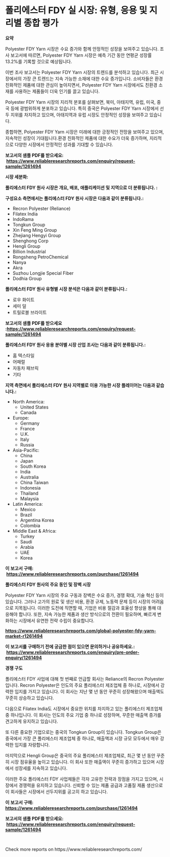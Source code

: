 <p><h1>폴리에스터 FDY 실 시장: 유형, 응용 및 지리별 종합 평가</h1></p><p><strong>요약</strong></p>
<p><p>Polyester FDY Yarn 시장은 수요 증가와 함께 안정적인 성장을 보여주고 있습니다. 조사 보고서에 따르면, Polyester FDY Yarn 시장은 예측 기간 동안 연평균 성장률 13.2%를 기록할 것으로 예상됩니다.</p><p>이번 조사 보고서는 Polyester FDY Yarn 시장의 트렌드를 분석하고 있습니다. 최근 시장에서의 가장 큰 트렌드는 지속 가능한 소재에 대한 수요 증가입니다. 소비자들은 환경 친화적인 제품에 대한 관심이 높아지면서, Polyester FDY Yarn 시장에서도 친환경 소재를 사용하는 제품들이 더욱 인기를 끌고 있습니다.</p><p>Polyester FDY Yarn 시장의 지리적 분포를 살펴보면, 북미, 아태지역, 유럽, 미국, 중국 등에 광범위하게 분포하고 있습니다. 특히 중국은 Polyester FDY Yarn 시장에서 선두 지위를 차지하고 있으며, 아태지역과 유럽 시장도 안정적인 성장을 보여주고 있습니다.</p><p>종합하면, Polyester FDY Yarn 시장은 미래에 대한 긍정적인 전망을 보여주고 있으며, 지속적인 성장이 기대됩니다.환경 친화적인 제품에 대한 수요가 더욱 증가하며, 지리적으로 다양한 시장에서 안정적인 성과를 기대할 수 있습니다.</p></p>
<p><strong>보고서의 샘플 PDF를 받으세요: &nbsp;<a href="https://www.reliableresearchreports.com/enquiry/request-sample/1261494">https://www.reliableresearchreports.com/enquiry/request-sample/1261494</a></strong></p>
<p><strong>시장 세분화:</strong></p>
<p><strong> 폴리에스터 FDY 원사 시장은 개요, 배포, 애플리케이션 및 지역으로 더 분류됩니다. :</strong></p>
<p><strong>구성요소 측면에서는 폴리에스터 FDY 원사 시장은 다음과 같이 분류됩니다.:</strong></p>
<p><ul><li>Recron Polyester (Reliance)</li><li>Filatex India</li><li>IndoRama</li><li>Tongkun Group</li><li>Xin Feng Ming Group</li><li>Zhejiang Hengyi Group</li><li>Shenghong Corp</li><li>Hengli Group</li><li>Billion Industrial</li><li>Rongsheng PetroChemical</li><li>Nanya</li><li>Akra</li><li>Suzhou Longjie Special Fiber</li><li>Dodhia Group</li></ul></p>
<p><strong> 폴리에스터 FDY 원사 유형별 시장 분석은 다음과 같이 분류됩니다.:</strong></p>
<p><ul><li>로우 화이트</li><li>세미 덜</li><li>트릴로블 브라이트</li></ul></p>
<p><strong>보고서의 샘플 PDF를 받으세요 :<a href="https://www.reliableresearchreports.com/enquiry/request-sample/1261494">https://www.reliableresearchreports.com/enquiry/request-sample/1261494</a></strong></p>
<p><strong> 폴리에스터 FDY 원사 응용 분야별 시장 산업 조사는 다음과 같이 분류됩니다.:</strong></p>
<p><ul><li>홈 텍스타일</li><li>어패럴</li><li>자동차 패브릭</li><li>기타</li></ul></p>
<p><strong>지역 측면에서 폴리에스터 FDY 원사 지역별로 이용 가능한 시장 플레이어는 다음과 같습니다.:</strong></p>
<p><ul>
    <li>
        North America:
        <ul>
            <li>United States</li>
            <li>Canada</li>
        </ul>
    </li>
    <li>
        Europe:
        <ul>
            <li>Germany</li>
            <li>France</li>
            <li>U.K.</li>
            <li>Italy</li>
            <li>Russia</li>
        </ul>
    </li>
    <li>
        Asia-Pacific:
        <ul>
            <li>China</li>
            <li>Japan</li>
            <li>South Korea</li>
            <li>India</li>
            <li>Australia</li>
            <li>China Taiwan</li>
            <li>Indonesia</li>
            <li>Thailand</li>
            <li>Malaysia</li>
        </ul>
    </li>
    <li>
        Latin America:
        <ul>
            <li>Mexico</li>
            <li>Brazil</li>
            <li>Argentina Korea</li>
            <li>Colombia</li>
        </ul>
    </li>
    <li>
        Middle East & Africa:
        <ul>
            <li>Turkey</li>
            <li>Saudi</li>
            <li>Arabia</li>
            <li>UAE</li>
            <li>Korea</li>
        </ul>
    </li>
    </ul></p>
<p><strong>이 보고서 구매: &nbsp;<a href="https://www.reliableresearchreports.com/purchase/1261494">https://www.reliableresearchreports.com/purchase/1261494</a></strong></p>
<p><strong>폴리에스터 FDY 원사의 주요 동인 및 장벽 시장</strong></p>
<p><p>Polyester FDY Yarn 시장의 주요 구동과 장벽은 수요 증가, 경쟁 확대, 기술 혁신 등이 있습니다. 그러나 고가의 원료 및 생산 비용, 환경 규제, 노동력 문제 등이 시장의 어려움으로 지목됩니다. 이러한 도전에 직면할 때, 기업은 비용 절감과 효율성 향상을 통해 대응해야 합니다. 또한, 지속 가능한 제품과 생산 방식으로의 전환이 필요하며, 빠르게 변화하는 시장에서 유연한 전략 수립이 중요합니다.</p></p>
<p><strong><a href="https://www.reliableresearchreports.com/global-polyester-fdy-yarn-market-r1261494">https://www.reliableresearchreports.com/global-polyester-fdy-yarn-market-r1261494</a></strong></p>
<p><strong>이 보고서를 구매하기 전에 궁금한 점이 있으면 문의하거나 공유하세요.: &nbsp;<a href="https://www.reliableresearchreports.com/enquiry/pre-order-enquiry/1261494">https://www.reliableresearchreports.com/enquiry/pre-order-enquiry/1261494</a></strong></p>
<p><strong>경쟁 구도</strong></p>
<p><p>폴리에스터 FDY 사업에 대해 첫 번째로 언급할 회사는 Reliance의 Recron Polyester입니다. Recron Polyester은 인도의 주요 폴리에스터 제조업체 중 하나로, 시장에서 강력한 입지를 가지고 있습니다. 이 회사는 지난 몇 년 동안 꾸준히 성장해왔으며 매출액도 꾸준히 상승하고 있습니다.</p><p>다음으로 Filatex India도 시장에서 중요한 위치를 차지하고 있는 폴리에스터 제조업체 중 하나입니다. 이 회사는 인도의 주요 기업 중 하나로 성장하며, 꾸준한 매출액 증가를 견고하게 유지하고 있습니다.</p><p>또 다른 중요한 기업으로는 중국의 Tongkun Group이 있습니다. Tongkun Group은 중국에서 가장 큰 폴리에스터 제조업체 중 하나로, 매출액과 시장 규모 모두에서 매우 강력한 입지를 자랑합니다.</p><p>마지막으로 Hengli Group은 중국의 주요 폴리에스터 제조업체로, 최근 몇 년 동안 꾸준히 시장 점유율을 높이고 있습니다. 이 회사 또한 매출액이 꾸준히 증가하고 있으며 시장에서 성장세를 지속하고 있습니다.</p><p>이러한 주요 폴리에스터 FDY 사업체들은 각자 고유한 전략과 장점을 가지고 있으며, 시장에서 경쟁력을 유지하고 있습니다. 신뢰할 수 있는 제품 공급과 고품질 제품 생산으로 이 회사들은 시장에서 선두지위를 공고히 하고 있습니다.</p></p>
<p><strong>이 보고서 구매: &nbsp; <a href="https://www.reliableresearchreports.com/purchase/1261494">https://www.reliableresearchreports.com/purchase/1261494</a></strong></p>
<p><strong>보고서의 샘플 PDF를 받으세요: &nbsp;<a href="https://www.reliableresearchreports.com/enquiry/request-sample/1261494">https://www.reliableresearchreports.com/enquiry/request-sample/1261494</a></strong><strong></strong></p>
<p>&nbsp;</p>
<p>Check more reports on https://www.reliableresearchreports.com/</p>